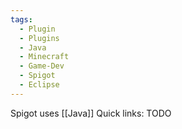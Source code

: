 ```yaml
---
tags:
  - Plugin
  - Plugins
  - Java
  - Minecraft
  - Game-Dev
  - Spigot
  - Eclipse
---
```

Spigot uses [[Java]]
Quick links: TODO